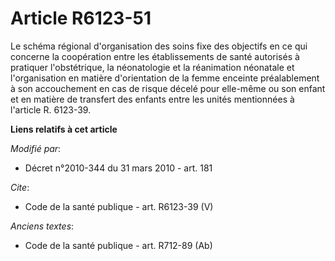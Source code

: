 # Article R6123-51

Le schéma régional d'organisation des soins fixe des objectifs en ce qui concerne la coopération entre les établissements de
santé autorisés à pratiquer l'obstétrique, la néonatologie et la réanimation néonatale et l'organisation en matière
d'orientation de la femme enceinte préalablement à son accouchement en cas de risque décelé pour elle-même ou son enfant et
en matière de transfert des enfants entre les unités mentionnées à l'article R. 6123-39.

**Liens relatifs à cet article**

_Modifié par_:

  - Décret n°2010-344 du 31 mars 2010 - art. 181

_Cite_:

  - Code de la santé publique - art. R6123-39 (V)

_Anciens textes_:

  - Code de la santé publique - art. R712-89 (Ab)
